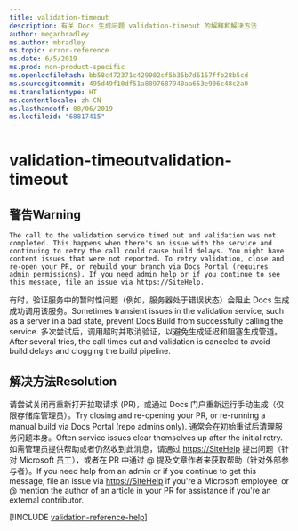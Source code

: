 ```yaml
---
title: validation-timeout
description: 有关 Docs 生成问题 validation-timeout 的解释和解决方法
author: meganbradley
ms.author: mbradley
ms.topic: error-reference
ms.date: 6/5/2019
ms.prod: non-product-specific
ms.openlocfilehash: bb58c472371c429002cf5b35b7d6157ffb28b5cd
ms.sourcegitcommit: 495d49f10df51a8897687940aa653e906c48c2a0
ms.translationtype: HT
ms.contentlocale: zh-CN
ms.lasthandoff: 08/06/2019
ms.locfileid: "68817415"
---
```

# <a name="validation-timeout"></a><span data-ttu-id="a5fcf-103">validation-timeout</span><span class="sxs-lookup"><span data-stu-id="a5fcf-103">validation-timeout</span></span>

## <a name="warning"></a><span data-ttu-id="a5fcf-104">警告</span><span class="sxs-lookup"><span data-stu-id="a5fcf-104">Warning</span></span>

`The call to the validation service timed out and validation was not completed. This happens when there's an issue with the service and continuing to retry the call could cause build delays. You might have content issues that were not reported. To retry validation, close and re-open your PR, or rebuild your branch via Docs Portal (requires admin permissions). If you need admin help or if you continue to see this message, file an issue via https://SiteHelp.`

<span data-ttu-id="a5fcf-105">有时，验证服务中的暂时性问题（例如，服务器处于错误状态）会阻止 Docs 生成成功调用该服务。</span><span class="sxs-lookup"><span data-stu-id="a5fcf-105">Sometimes transient issues in the validation service, such as a server in a bad state, prevent Docs Build from successfully calling the service.</span></span> <span data-ttu-id="a5fcf-106">多次尝试后，调用超时并取消验证，以避免生成延迟和阻塞生成管道。</span><span class="sxs-lookup"><span data-stu-id="a5fcf-106">After several tries, the call times out and validation is canceled to avoid build delays and clogging the build pipeline.</span></span>

## <a name="resolution"></a><span data-ttu-id="a5fcf-107">解决方法</span><span class="sxs-lookup"><span data-stu-id="a5fcf-107">Resolution</span></span>

<span data-ttu-id="a5fcf-108">请尝试关闭再重新打开拉取请求 (PR)，或通过 Docs 门户重新运行手动生成（仅限存储库管理员）。</span><span class="sxs-lookup"><span data-stu-id="a5fcf-108">Try closing and re-opening your PR, or re-running a manual build via Docs Portal (repo admins only).</span></span> <span data-ttu-id="a5fcf-109">通常会在初始重试后清理服务问题本身。</span><span class="sxs-lookup"><span data-stu-id="a5fcf-109">Often service issues clear themselves up after the initial retry.</span></span> <span data-ttu-id="a5fcf-110">如需管理员提供帮助或者仍然收到此消息，请通过 [https://SiteHelp](https://SiteHelp) 提出问题（针对 Microsoft 员工），或者在 PR 中通过 @ 提及文章作者来获取帮助（针对外部参与者）。</span><span class="sxs-lookup"><span data-stu-id="a5fcf-110">If you need help from an admin or if you continue to get this message, file an issue via [https://SiteHelp](https://SiteHelp) if you're a Microsoft employee, or @ mention the author of an article in your PR for assistance if you're an external contributor.</span></span>

<!--make sure to add this file to your includes folder and verify the path-->
[!INCLUDE [validation-reference-help](includes/validation-reference-help.md)]
